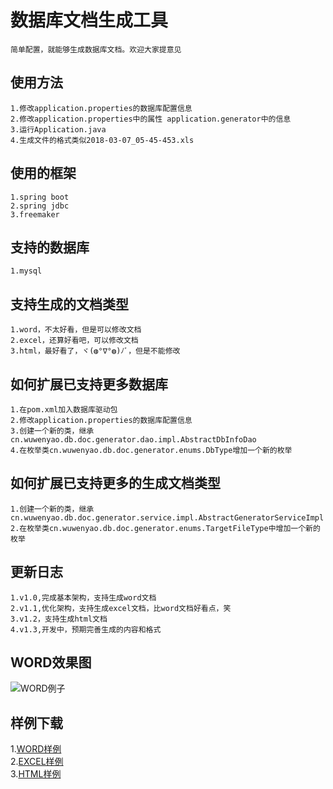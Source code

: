数据库文档生成工具
====
    简单配置，就能够生成数据库文档。欢迎大家提意见

使用方法  
----
    1.修改application.properties的数据库配置信息  
    2.修改application.properties中的属性 application.generator中的信息
    3.运行Application.java  
    4.生成文件的格式类似2018-03-07_05-45-453.xls

使用的框架  
----
    1.spring boot  
    2.spring jdbc  
    3.freemaker  

支持的数据库 
----
    1.mysql  
    
支持生成的文档类型
----
	1.word，不太好看，但是可以修改文档
	2.excel，还算好看吧，可以修改文档
	3.html，最好看了，ヾ(◍°∇°◍)ﾉﾞ，但是不能修改

如何扩展已支持更多数据库
----
    1.在pom.xml加入数据库驱动包
    2.修改application.properties的数据库配置信息
    3.创建一个新的类，继承cn.wuwenyao.db.doc.generator.dao.impl.AbstractDbInfoDao
    4.在枚举类cn.wuwenyao.db.doc.generator.enums.DbType增加一个新的枚举
    
如何扩展已支持更多的生成文档类型
----
	1.创建一个新的类，继承cn.wuwenyao.db.doc.generator.service.impl.AbstractGeneratorServiceImpl
	2.在枚举类cn.wuwenyao.db.doc.generator.enums.TargetFileType中增加一个新的枚举
	
更新日志
----
	1.v1.0,完成基本架构，支持生成word文档
	2.v1.1,优化架构，支持生成excel文档，比word文档好看点，笑
	3.v1.2，支持生成html文档
	4.v1.3,开发中，预期完善生成的内容和格式
	
WORD效果图
----
 ![WORD例子](https://gitee.com/shiqiyue/dbDocGenerator/raw/master/doc/example.png "例子")
 
样例下载
----
  1.[WORD样例](http://gitee.com/shiqiyue/dbDocGenerator/raw/master/doc/word-sample.doc)  
  2.[EXCEL样例](http://gitee.com/shiqiyue/dbDocGenerator/raw/master/doc/excel-sample.xls)  
  3.[HTML样例](http://gitee.com/shiqiyue/dbDocGenerator/raw/master/doc/html-sample.html)  
 